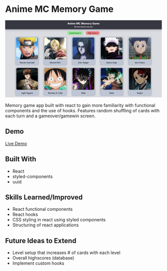 # Anime MC Memory Game

![](src/assets/preview/preview.png)

Memory game app built with react to gain more familiarity with functional components and the use of hooks. Features random shuffling of cards with each turn and a gameover/gamewin screen. 

## Demo

[Live Demo](https://kmatic.github.io/memory-game)

## Built With

- React
- styled-components
- uuid

## Skills Learned/Improved

- React functional components
- React hooks
- CSS styling in react using styled components
- Structuring of react applications

## Future Ideas to Extend

- Level setup that increases # of cards with each level
- Overall highscores (database) 
- Implement custom hooks